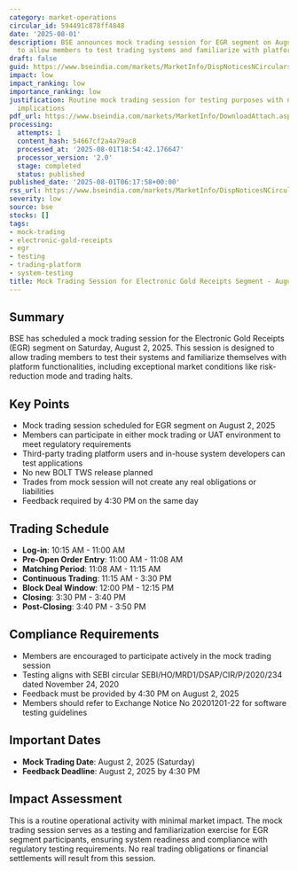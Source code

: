 ```yaml
---
category: market-operations
circular_id: 594491c878ff4848
date: '2025-08-01'
description: BSE announces mock trading session for EGR segment on August 2, 2025
  to allow members to test trading systems and familiarize with platform functionalities.
draft: false
guid: https://www.bseindia.com/markets/MarketInfo/DispNoticesNCirculars.aspx?Noticeid={7CAC51E8-6B14-4AF5-92DA-87AEA318F578}&noticeno=20250801-7&dt=08/01/2025&icount=7&totcount=80&flag=0
impact: low
impact_ranking: low
importance_ranking: low
justification: Routine mock trading session for testing purposes with no real trading
  implications
pdf_url: https://www.bseindia.com/markets/MarketInfo/DownloadAttach.aspx?id=20250801-7&attachedId=
processing:
  attempts: 1
  content_hash: 54667cf2a4a79ac8
  processed_at: '2025-08-01T18:54:42.176647'
  processor_version: '2.0'
  stage: completed
  status: published
published_date: '2025-08-01T06:17:58+00:00'
rss_url: https://www.bseindia.com/markets/MarketInfo/DispNoticesNCirculars.aspx?Noticeid={7CAC51E8-6B14-4AF5-92DA-87AEA318F578}&noticeno=20250801-7&dt=08/01/2025&icount=7&totcount=80&flag=0
severity: low
source: bse
stocks: []
tags:
- mock-trading
- electronic-gold-receipts
- egr
- testing
- trading-platform
- system-testing
title: Mock Trading Session for Electronic Gold Receipts Segment - August 2, 2025
---
```


## Summary

BSE has scheduled a mock trading session for the Electronic Gold Receipts (EGR) segment on Saturday, August 2, 2025. This session is designed to allow trading members to test their systems and familiarize themselves with platform functionalities, including exceptional market conditions like risk-reduction mode and trading halts.

## Key Points

- Mock trading session scheduled for EGR segment on August 2, 2025
- Members can participate in either mock trading or UAT environment to meet regulatory requirements
- Third-party trading platform users and in-house system developers can test applications
- No new BOLT TWS release planned
- Trades from mock session will not create any real obligations or liabilities
- Feedback required by 4:30 PM on the same day

## Trading Schedule

- **Log-in**: 10:15 AM - 11:00 AM
- **Pre-Open Order Entry**: 11:00 AM - 11:08 AM
- **Matching Period**: 11:08 AM - 11:15 AM
- **Continuous Trading**: 11:15 AM - 3:30 PM
- **Block Deal Window**: 12:00 PM - 12:15 PM
- **Closing**: 3:30 PM - 3:40 PM
- **Post-Closing**: 3:40 PM - 3:50 PM

## Compliance Requirements

- Members are encouraged to participate actively in the mock trading session
- Testing aligns with SEBI circular SEBI/HO/MRD1/DSAP/CIR/P/2020/234 dated November 24, 2020
- Feedback must be provided by 4:30 PM on August 2, 2025
- Members should refer to Exchange Notice No 20201201-22 for software testing guidelines

## Important Dates

- **Mock Trading Date**: August 2, 2025 (Saturday)
- **Feedback Deadline**: August 2, 2025 by 4:30 PM

## Impact Assessment

This is a routine operational activity with minimal market impact. The mock trading session serves as a testing and familiarization exercise for EGR segment participants, ensuring system readiness and compliance with regulatory testing requirements. No real trading obligations or financial settlements will result from this session.